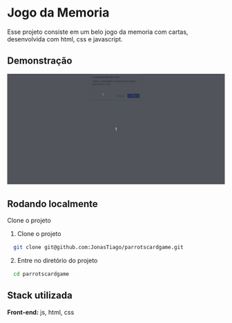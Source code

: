 # Jogo da Memoria

Esse projeto consiste em um belo jogo da memoria com cartas, desenvolvida com html, css e javascript.

## Demonstração

<p aling="center">
  <img src="img/parot.gif" alt="run project">
</p>

## Rodando localmente

Clone o projeto

1. Clone o projeto

```bash
  git clone git@github.com:JonasTiago/parrotscardgame.git
```

2. Entre no diretório do projeto

```bash
  cd parrotscardgame
```

## Stack utilizada

**Front-end:** js, html, css